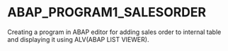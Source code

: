 # ABAP_PROGRAM1_SALESORDER
Creating a program in ABAP editor for adding sales order to internal table and displaying it using ALV(ABAP LIST VIEWER).
